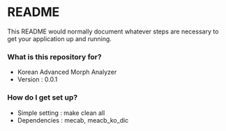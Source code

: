 # README #

This README would normally document whatever steps are necessary to get your application up and running.

### What is this repository for? ###

* Korean Advanced Morph Analyzer
* Version : 0.0.1

### How do I get set up? ###

* Simple setting : make clean all
* Dependencies : mecab, meacb_ko_dic

